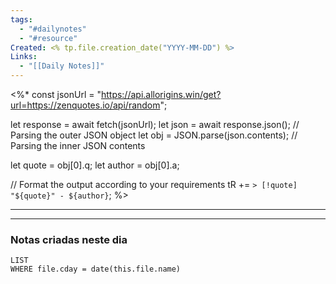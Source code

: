 ```yaml
---
tags:
  - "#dailynotes"
  - "#resource"
Created: <% tp.file.creation_date("YYYY-MM-DD") %> 
Links:
  - "[[Daily Notes]]"
---
```

<%*
const jsonUrl = "https://api.allorigins.win/get?url=https://zenquotes.io/api/random";

let response = await fetch(jsonUrl);
let json = await response.json(); // Parsing the outer JSON object
let obj = JSON.parse(json.contents); // Parsing the inner JSON contents

let quote = obj[0].q;
let author = obj[0].a;

// Format the output according to your requirements
tR += `> [!quote] "${quote}" - ${author}`;
%>

---



---
### Notas criadas neste dia
```dataview
LIST 
WHERE file.cday = date(this.file.name)
```